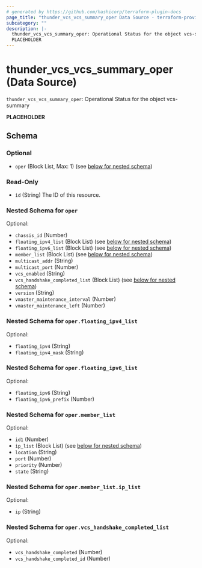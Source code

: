 ```yaml
---
# generated by https://github.com/hashicorp/terraform-plugin-docs
page_title: "thunder_vcs_vcs_summary_oper Data Source - terraform-provider-thunder"
subcategory: ""
description: |-
  thunder_vcs_vcs_summary_oper: Operational Status for the object vcs-summary
  PLACEHOLDER
---
```


# thunder_vcs_vcs_summary_oper (Data Source)

`thunder_vcs_vcs_summary_oper`: Operational Status for the object vcs-summary

__PLACEHOLDER__



<!-- schema generated by tfplugindocs -->
## Schema

### Optional

- `oper` (Block List, Max: 1) (see [below for nested schema](#nestedblock--oper))

### Read-Only

- `id` (String) The ID of this resource.

<a id="nestedblock--oper"></a>
### Nested Schema for `oper`

Optional:

- `chassis_id` (Number)
- `floating_ipv4_list` (Block List) (see [below for nested schema](#nestedblock--oper--floating_ipv4_list))
- `floating_ipv6_list` (Block List) (see [below for nested schema](#nestedblock--oper--floating_ipv6_list))
- `member_list` (Block List) (see [below for nested schema](#nestedblock--oper--member_list))
- `multicast_addr` (String)
- `multicast_port` (Number)
- `vcs_enabled` (String)
- `vcs_handshake_completed_list` (Block List) (see [below for nested schema](#nestedblock--oper--vcs_handshake_completed_list))
- `version` (String)
- `vmaster_maintenance_interval` (Number)
- `vmaster_maintenance_left` (Number)

<a id="nestedblock--oper--floating_ipv4_list"></a>
### Nested Schema for `oper.floating_ipv4_list`

Optional:

- `floating_ipv4` (String)
- `floating_ipv4_mask` (String)


<a id="nestedblock--oper--floating_ipv6_list"></a>
### Nested Schema for `oper.floating_ipv6_list`

Optional:

- `floating_ipv6` (String)
- `floating_ipv6_prefix` (Number)


<a id="nestedblock--oper--member_list"></a>
### Nested Schema for `oper.member_list`

Optional:

- `id1` (Number)
- `ip_list` (Block List) (see [below for nested schema](#nestedblock--oper--member_list--ip_list))
- `location` (String)
- `port` (Number)
- `priority` (Number)
- `state` (String)

<a id="nestedblock--oper--member_list--ip_list"></a>
### Nested Schema for `oper.member_list.ip_list`

Optional:

- `ip` (String)



<a id="nestedblock--oper--vcs_handshake_completed_list"></a>
### Nested Schema for `oper.vcs_handshake_completed_list`

Optional:

- `vcs_handshake_completed` (Number)
- `vcs_handshake_completed_id` (Number)


